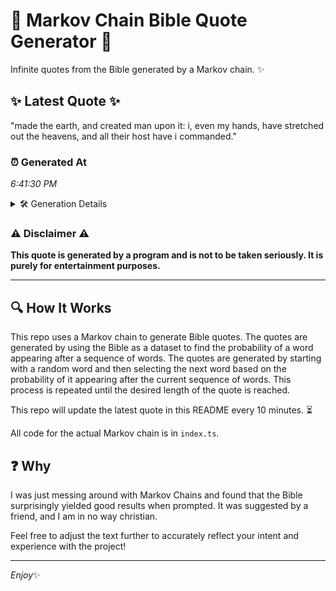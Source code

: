# 📖 Markov Chain Bible Quote Generator 📖

Infinite quotes from the Bible generated by a Markov chain. ✨

## ✨ Latest Quote ✨
"made the earth, and created man upon it: i, even my hands, have stretched out the heavens, and all their host have i commanded."

### ⏰ Generated At
*6:41:30 PM*

<details>
    <summary>🛠️ Generation Details</summary>
    <p>
        <strong>🌱 Seed:</strong> made<br>
        <strong>🔄 Iterations:</strong> 23<br>
        <strong>📜 Context History:</strong><br>[ made ]: the<br>[ made, the ]: earth,<br>[ made, the, earth, ]: and<br>[ made, the, earth,, and ]: created<br>[ made, the, earth,, and, created ]: man<br>[ made, the, earth,, and, created, man ]: upon<br>[ the, earth,, and, created, man, upon ]: it:<br>[ earth,, and, created, man, upon, it: ]: i,<br>[ and, created, man, upon, it:, i, ]: even<br>[ created, man, upon, it:, i,, even ]: my<br>[ man, upon, it:, i,, even, my ]: hands,<br>[ upon, it:, i,, even, my, hands, ]: have<br>[ it:, i,, even, my, hands,, have ]: stretched<br>[ i,, even, my, hands,, have, stretched ]: out<br>[ even, my, hands,, have, stretched, out ]: the<br>[ my, hands,, have, stretched, out, the ]: heavens,<br>[ hands,, have, stretched, out, the, heavens, ]: and<br>[ have, stretched, out, the, heavens,, and ]: all<br>[ stretched, out, the, heavens,, and, all ]: their<br>[ out, the, heavens,, and, all, their ]: host<br>[ the, heavens,, and, all, their, host ]: have<br>[ heavens,, and, all, their, host, have ]: i<br>[ and, all, their, host, have, i ]: commanded.<br>
    </p>
</details>

### ⚠️ Disclaimer ⚠️
**This quote is generated by a program and is not to be taken seriously. It is purely for entertainment purposes.**

---

## 🔍 How It Works

This repo uses a Markov chain to generate Bible quotes. The quotes are generated by using the Bible as a dataset to find the probability of a word appearing after a sequence of words. The quotes are generated by starting with a random word and then selecting the next word based on the probability of it appearing after the current sequence of words. This process is repeated until the desired length of the quote is reached.

This repo will update the latest quote in this README every 10 minutes. ⏳

All code for the actual Markov chain is in `index.ts`.

## ❓ Why

I was just messing around with Markov Chains and found that the Bible surprisingly yielded good results when prompted. 
It was suggested by a friend, and I am in no way christian.

Feel free to adjust the text further to accurately reflect your intent and experience with the project!

---

*Enjoy*✨
